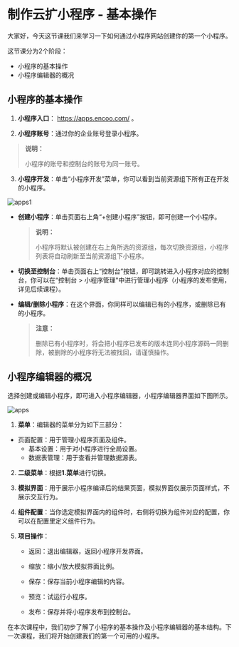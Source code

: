 # 制作云扩小程序 - 基本操作

大家好，今天这节课我们来学习一下如何通过小程序网站创建你的第一个小程序。

这节课分为2个阶段：

- 小程序的基本操作
- 小程序编辑器的概况

## 小程序的基本操作

1. **小程序入口**： https://apps.encoo.com/ 。

2. **小程序账号**：通过你的企业账号登录小程序。

  > **说明：**
  >
  > 小程序的账号和控制台的账号为同一账号。


3. **小程序开发**：单击“小程序开发”菜单，你可以看到当前资源组下所有正在开发的小程序。

![apps1](https://docimages.blob.core.chinacloudapi.cn/images/Kris/academy/apps1/dev.png)

  - **创建小程序**：单击页面右上角“+创建小程序”按钮，即可创建一个小程序。

    > **说明：**						
    >
    > 小程序将默认被创建在右上角所选的资源组，每次切换资源组，小程序列表将自动刷新至当前资源组下小程序。

  - **切换至控制台**：单击页面右上“控制台”按钮，即可跳转进入小程序对应的控制台，你可以在“控制台 > 小程序管理"中进行管理小程序（小程序的发布使用，详见后续课程）。
  
  - **编辑/删除小程序**：在这个界面，你同样可以编辑已有的小程序，或删除已有的小程序。

    > **注意：**
    >
    > 删除已有小程序时，将会把小程序已发布的版本连同小程序源码一同删除，被删除的小程序将无法被找回，请谨慎操作。

## 小程序编辑器的概况

选择创建或编辑小程序，即可进入小程序编辑器，小程序编辑器界面如下图所示。

![apps](https://docimages.blob.core.chinacloudapi.cn/images/Kris/academy/apps1/edit.jpg)

1. **菜单**：编辑器的菜单分为如下三部分：
- 页面配置：用于管理小程序页面及组件。
  - 基本设置：用于对小程序进行全局设置。
  - 数据表管理：用于查看并管理数据源表。

2. **二级菜单**：根据**1.菜单**进行切换。

3. **模拟界面**：用于展示小程序编译后的结果页面，模拟界面仅展示页面样式，不展示交互行为。

4. **组件配置**：当你选定模拟界面内的组件时，右侧将切换为组件对应的配置，你可以在配置里定义组件行为。

5. **项目操作**：

   - 返回：退出编辑器，返回小程序开发界面。

   - 缩放：缩小/放大模拟界面比例。

   - 保存：保存当前小程序编辑的内容。

   - 预览：试运行小程序。

   - 发布：保存并将小程序发布到控制台。



在本次课程中，我们初步了解了小程序的基本操作及小程序编辑器的基本结构。下一次课程，我们将开始创建我们的第一个可用的小程序。



